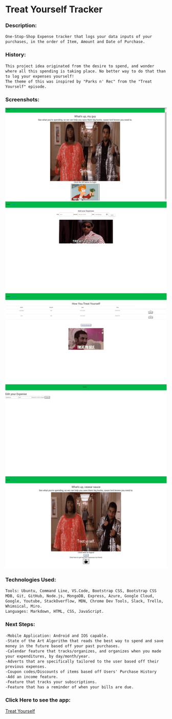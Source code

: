 # Treat Yourself Tracker

### Description:
    One-Stop-Shop Expense tracker that logs your data inputs of your purchases, in the order of Item, Amount and Date of Purchase.

### History:
    This project idea originated from the desire to spend, and wonder where all this spending is taking place. No better way to do that than to log your expenses yourself!
    The theme of this was inspired by "Parks n' Rec" from the "Treat Yourself" episode.

### Screenshots:
![Project2 Screenshot](public/images/Project2.SS.jpg)
![Project2 Screenshot](public/images/Project2.SS1.jpg)
![Project2 Screenshot](public/images/Project2.SS2.jpg)
![Project2 Screenshot](public/images/Project2.SS3.jpg)
![Project2 Screenshot](public/images/Project2.SS4.jpg)

### Technologies Used:
    Tools: Ubuntu, Command Line, VS.Code, Bootstrap CSS, Bootstrap CSS MDB, Git, GitHub, Node.js, MongoDB, Express, Azure, Google Cloud, Google, Youtube, StackOverflow, MDN, Chrome Dev Tools, Slack, Trello, Whimsical, Miro.
    Languages: Markdown, HTML, CSS, JavaScript. 
    
### Next Steps:
    -Mobile Application: Android and IOS capable.
    -State of the Art Algorithm that reads the best way to spend and save money in the future based off your past purchases.
    -Calendar feature that tracks/organizes, and organizes when you made your expenditures, by day/month/year.
    -Adverts that are specifically tailored to the user based off their previous expenses.
    -Coupon codes/Discounts of items based off Users' Purchase History
    -Add an income feature.
    -Feature that tracks your subscriptions.
    -Feature that has a reminder of when your bills are due.

### Click Here to see the app:
   [Treat Yourself](https://treat-yourself-tracker.herokuapp.com/)